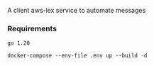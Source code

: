 A client aws-lex service to automate messages

### Requirements 
```
go 1.20
```

```
docker-compose --env-file .env up --build -d
```